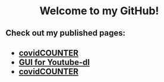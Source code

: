 <h1 style="text-align: center">Welcome to my GitHub!</h2>

<h2>Check out my published pages:<h2>
<ul>
<li>
<a href="https://jrh89.GitHub.io/ImprovedCovidCounter" target="">covidCOUNTER</a>
</li>
<li>
<a href="https://jrh89.GitHub.io/FMDownloadPage" target="">GUI for Youtube-dl</a>
</li>
<li>
<a href="https://jrh89.GitHub.io/ImprovedCovidCounter" target="">covidCOUNTER</a>
</li>
